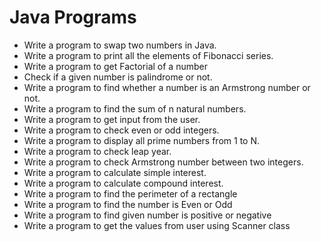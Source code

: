# Java Programs

- Write a program to swap two numbers in Java.
- Write a program to print all the elements of Fibonacci series.
- Write a program to get Factorial of a number
- Check if a given number is palindrome or not.
- Write a program to find whether a number is an Armstrong number or not.
- Write a program to find the sum of n natural numbers.
- Write a program to get input from the user.
- Write a program to check even or odd integers.
- Write a program to display all prime numbers from 1 to N.
- Write a program to check leap year.
- Write a program to check Armstrong number between two integers.
- Write a program to calculate simple interest.
- Write a program to calculate compound interest.
- Write a program to find the perimeter of a rectangle
- Write a program to find the number is Even or Odd
- Write a program to find given number is positive or negative
- Write a program to get the values from user using Scanner class
